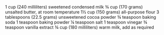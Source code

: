 1 cup (240 milliliters) sweetened condensed milk
¾ cup (170 grams) unsalted butter, at room temperature
1½ cup (150 grams) all-purpose flour
3 tablespoons (22.5 grams) unsweetened cocoa powder
¾ teaspoon baking soda
1 teaspoon baking powder
¼ teaspoon salt
1 teaspoon vinegar
¾ teaspoon vanilla extract
¾ cup (180 milliliters) warm milk, add as required